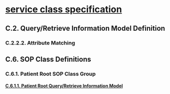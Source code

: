 # [service class specification](https://dicom.nema.org/medical/dicom/2017b/output/chtml/part04/PS3.4.html)

## C.2. Query/Retrieve Information Model Definition
### C.2.2.2. Attribute Matching

## C.6. SOP Class Definitions
### C.6.1. Patient Root SOP Class Group
#### [C.6.1.1. Patient Root Query/Retrieve Information Model](https://dicom.nema.org/medical/dicom/2017b/output/chtml/part04/sect_C.6.html#sect_C.6.1.1)

